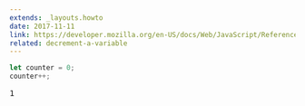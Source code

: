 ```yaml
---
extends: _layouts.howto
date: 2017-11-11
link: https://developer.mozilla.org/en-US/docs/Web/JavaScript/Reference/Operators/Arithmetic_Operators
related: decrement-a-variable
---
```



```javascript
let counter = 0;
counter++;
```
<pre class="output">1</pre>
